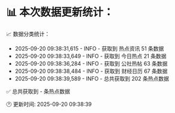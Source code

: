 📊 本次数据更新统计：
==========================

📈 数据分类统计：
- 2025-09-20 09:38:31,615 - INFO - 获取到 热点资讯 51 条数据
- 2025-09-20 09:38:33,649 - INFO - 获取到 今日热点 21 条数据
- 2025-09-20 09:38:36,284 - INFO - 获取到 公社热帖 63 条数据
- 2025-09-20 09:38:38,484 - INFO - 获取到 财经日历 67 条数据
- 2025-09-20 09:38:39,589 - INFO - 总共获取到 202 条热点数据

✅ 总共获取到 - 条热点数据

🕐 更新时间: 2025-09-20 09:38:39
